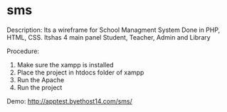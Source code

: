 # sms

Description: Its a wireframe for School Managment System Done in PHP, HTML, CSS. Itshas 4 main panel Student, Teacher, Admin and Library

Procedure:
1. Make sure the xampp is installed
2. Place the project in htdocs folder of xampp
3. Run the Apache
4. Run the project

Demo: http://apptest.byethost14.com/sms/
